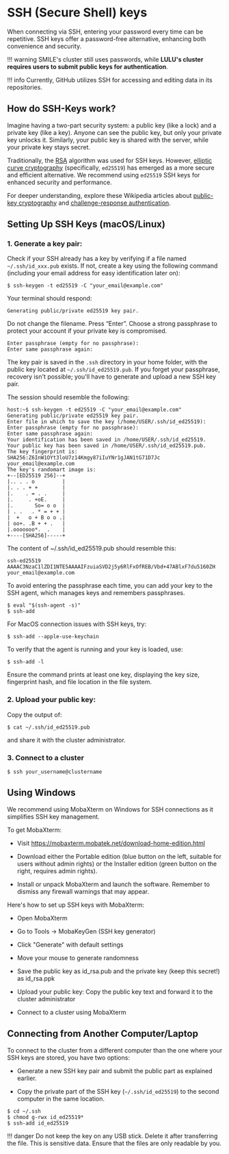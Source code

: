# SSH (Secure Shell) keys

When connecting via SSH, entering your password every time can be repetitive. SSH keys offer a password-free alternative, enhancing both convenience and security. 

!!! warning 
    SMILE's cluster still uses passwords, while **LULU's cluster requires users to submit public keys for authentication**.

!!! info
    Currently, GitHub utilizes SSH for accessing and editing data in its repositories.

## How do SSH-Keys work?

Imagine having a two-part security system: a public key (like a lock) and a private key (like a key). Anyone can see the public key, but only your private key unlocks it. Similarly, your public key is shared with the server, while your private key stays secret.

Traditionally, the [RSA](https://en.wikipedia.org/wiki/RSA_(cryptosystem)) algorithm was used for SSH keys. However, [elliptic curve cryptography](https://en.wikipedia.org/wiki/EdDSA) (specifically, `ed25519`) has emerged as a more secure and efficient alternative. We recommend using `ed25519` SSH keys for enhanced security and performance.

For deeper understanding, explore these Wikipedia articles about [public-key cryptography](https://en.wikipedia.org/wiki/Public-key_cryptography) and [challenge-response authentication](https://en.wikipedia.org/wiki/Challenge-response_authentication).

## Setting Up SSH Keys (macOS/Linux)

### 1. Generate a key pair: 

Check if your SSH already has a key by verifying if a file named `~/.ssh/id_xxx.pub` exists. If not, create a key using the following command (including your email address for easy identification later on):

```
$ ssh-keygen -t ed25519 -C "your_email@example.com"
```

Your terminal should respond:

```
Generating public/private ed25519 key pair.
```

Do not change the filename. Press “Enter”. Choose a strong passphrase to protect your account if your private key is compromised.

```
Enter passphrase (empty for no passphrase):
Enter same passphrase again:
```

The key pair is saved in the `.ssh` directory in your home folder, with the public key located at `~/.ssh/id_ed25519.pub`. If you forget your passphrase, recovery isn't possible; you'll have to generate and upload a new SSH key pair.

The session should resemble the following:

```shell
host:~$ ssh-keygen -t ed25519 -C "your_email@example.com"
Generating public/private ed25519 key pair.
Enter file in which to save the key (/home/USER/.ssh/id_ed25519): 
Enter passphrase (empty for no passphrase):
Enter same passphrase again: 
Your identification has been saved in /home/USER/.ssh/id_ed25519.
Your public key has been saved in /home/USER/.ssh/id_ed25519.pub.
The key fingerprint is:
SHA256:Z6InW1OYt3loU7z14Kmgy87iIuYNr1gJAN1tG71D7Jc your_email@example.com
The key's randomart image is:
+--[ED25519 256]--+
|.. . . o         |
|. . . + +        |
|.    . = . .     |
|.     . +oE.     |
|.       So= o o  |
| . .   . * = + + |
|  +   o + B o o .|
| oo+. .B + + .   |
|.ooooooo*.  .    |
+----[SHA256]-----+
```

The content of ~/.ssh/id_ed25519.pub should resemble this:

```
ssh-ed25519 AAAAC3NzaC1lZDI1NTE5AAAAIFzuiaSVD2j5y6RlFxOfREB/Vbd+47ABlxF7du5160ZH your_email@example.com
```

To avoid entering the passphrase each time, you can add your key to the SSH agent, which manages keys and remembers passphrases.

```
$ eval "$(ssh-agent -s)"
$ ssh-add
```

For MacOS connection issues with SSH keys, try:

```
$ ssh-add --apple-use-keychain
```

To verify that the agent is running and your key is loaded, use:

```
$ ssh-add -l
```

Ensure the command prints at least one key, displaying the key size, fingerprint hash, and file location in the file system.

### 2. Upload your public key: 

Copy the output of:

```
$ cat ~/.ssh/id_ed25519.pub
```
and share it with the cluster administrator.

### 3. Connect to a cluster

```
$ ssh your_username@clustername
```

## Using Windows

We recommend using MobaXterm on Windows for SSH connections as it simplifies SSH key management. 

To get MobaXterm:

* Visit https://mobaxterm.mobatek.net/download-home-edition.html

* Download either the Portable edition (blue button on the left, suitable for users without admin rights) or the Installer edition (green button on the right, requires admin rights).

* Install or unpack MobaXterm and launch the software. Remember to dismiss any firewall warnings that may appear.

Here's how to set up SSH keys with MobaXterm:

* Open MobaXterm

* Go to Tools -> MobaKeyGen (SSH key generator)

* Click "Generate" with default settings

* Move your mouse to generate randomness

* Save the public key as id_rsa.pub and the private key (keep this secret!) as id_rsa.ppk

* Upload your public key: Copy the public key text and forward it to the cluster administrator

* Connect to a cluster using MobaXterm

## Connecting from Another Computer/Laptop

To connect to the cluster from a different computer than the one where your SSH keys are stored, you have two options:

* Generate a new SSH key pair and submit the public part as explained earlier.

* Copy the private part of the SSH key (`~/.ssh/id_ed25519`) to the second computer in the same location.

```
$ cd ~/.ssh
$ chmod g-rwx id_ed25519*
$ ssh-add id_ed25519
```

!!! danger
    Do not keep the key on any USB stick. Delete it after transferring the file. This is sensitive data. Ensure that the files are only readable by you.